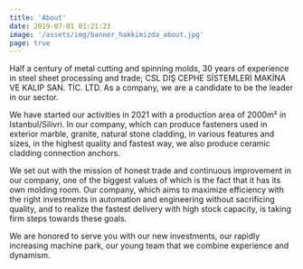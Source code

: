 ```yaml
---
title: 'About'
date: 2019-07-01 01:21:23
image: '/assets/img/banner_hakkimizda_about.jpg'
page: true
---
```


Half a century of metal cutting and spinning molds, 30 years of experience in steel sheet processing and trade; CSL DIŞ CEPHE SİSTEMLERİ MAKİNA VE KALIP SAN. TİC. LTD. As a company, we are a candidate to be the leader in our sector.


We have started our activities in 2021 with a production area of 2000m² in Istanbul/Silivri. In our company, which can produce fasteners used in exterior marble, granite, natural stone cladding, in various features and sizes, in the highest quality and fastest way, we also produce ceramic cladding connection anchors.


We set out with the mission of honest trade and continuous improvement in our company, one of the biggest values of which is the fact that it has its own molding room. Our company, which aims to maximize efficiency with the right investments in automation and engineering without sacrificing quality, and to realize the fastest delivery with high stock capacity, is taking firm steps towards these goals.


We are honored to serve you with our new investments, our rapidly increasing machine park, our young team that we combine experience and dynamism.


